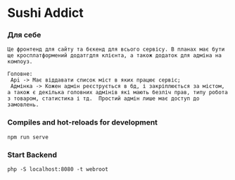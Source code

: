 # Sushi Addict

### Для себе
```
Це фронтенд для сайту та бєкенд для всього сервісу. В планах має бути ще кросплатформений додатгдля клієнта, а також додаток для адміна на компоуз.

Головне:
 Api -> Має віддавати список міст в яких працює сервіс;
 Адмінка -> Кожен адмін реєструється в бд, і закріплюється за містом, а також є декілька головних адмінів які мають безліч прав, типу робота з товаром, статистика і тд.  Простий адмін лише має доступ до замовлень.
```

### Compiles and hot-reloads for development
```
npm run serve
```
### Start Backend
```
php -S localhost:8080 -t webroot
```